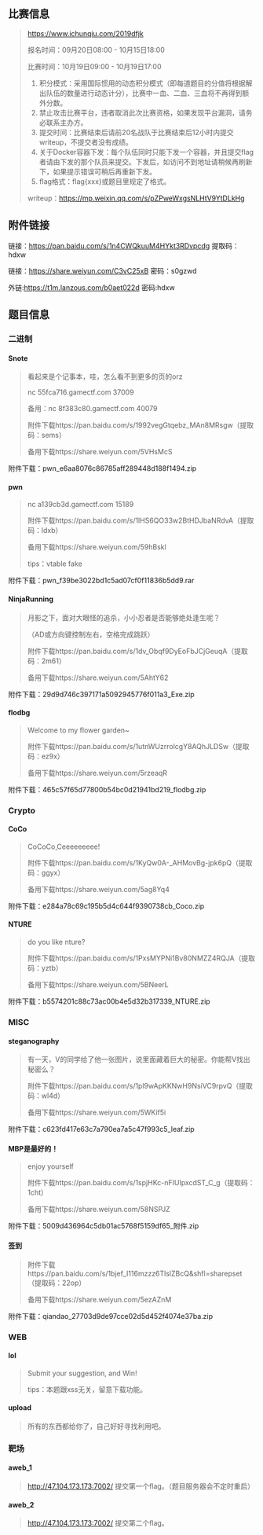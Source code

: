 ## 比赛信息

> https://www.ichunqiu.com/2019dfjk
>
> 报名时间：09月20日08:00 - 10月15日18:00
>
> 比赛时间：10月19日09:00 - 10月19日17:00
>
> 1. 积分模式：采用国际惯用的动态积分模式（即每道题目的分值将根据解出队伍的数量进行动态计分），比赛中一血、二血、三血将不再得到额外分数。
> 2. 禁止攻击比赛平台，违者取消此次比赛资格，如果发现平台漏洞，请务必联系主办方。
> 3. 提交时间：比赛结束后请前20名战队于比赛结束后12小时内提交writeup，不提交者没有成绩。
> 4. 关于Docker容器下发：每个队伍同时只能下发一个容器，并且提交flag者请由下发的那个队员来提交。下发后，如访问不到地址请稍候再刷新下，如果提示错误可稍后再重新下发。
> 5. flag格式：flag{xxx}或题目里规定了格式。
>
> writeup：https://mp.weixin.qq.com/s/pZPweWxgsNLHtV9YtDLkHg



## 附件链接

链接：https://pan.baidu.com/s/1n4CWQkuuM4HYkt3RDvpcdg 提取码：hdxw

链接：https://share.weiyun.com/C3vC25xB 密码：s0gzwd

外链:https://t1m.lanzous.com/b0aet022d 密码:hdxw



## 题目信息

### **二进制**

#### **Snote**

> 看起来是个记事本，哇，怎么看不到更多的页的orz
>
> nc 55fca716.gamectf.com 37009
>
> 备用：nc 8f383c80.gamectf.com 40079
>
> 附件下载https://pan.baidu.com/s/1992vegGtqebz_MAn8MRsgw（提取码：sems）
>
> 备用下载https://share.weiyun.com/5VHsMcS



附件下载：pwn_e6aa8076c86785aff289448d188f1494.zip



#### **pwn**

> nc a139cb3d.gamectf.com 15189
>
> 附件下载https://pan.baidu.com/s/1lHS6QO33w2BtHDJbaNRdvA（提取码：ldxb）
>
> 备用下载https://share.weiyun.com/59hBskl
>
> tips：vtable fake



附件下载：pwn_f39be3022bd1c5ad07cf0f11836b5dd9.rar



#### **NinjaRunning**

> 月影之下，面对大眼怪的追杀，小小忍者是否能够绝处逢生呢？
>
> （AD或方向键控制左右，空格完成跳跃）
>
> 附件下载https://pan.baidu.com/s/1dv_Obqf9DyEoFbJCjGeuqA（提取码：2m61）
>
> 备用下载https://share.weiyun.com/5AhtY62



附件下载：29d9d746c397171a5092945776f011a3_Exe.zip



#### **flodbg**

> Welcome to my flower garden~
>
> 附件下载https://pan.baidu.com/s/1utnWUzrrolcgY8AQhJLDSw（提取码：ez9x）
>
> 备用下载https://share.weiyun.com/5rzeaqR



附件下载：465c57f65d77800b54bc0d21941bd219_flodbg.zip



### **Crypto**



#### **CoCo**

> CoCoCo,Ceeeeeeeee!
>
> 附件下载https://pan.baidu.com/s/1KyQw0A-_AHMovBg-jpk6pQ（提取码：ggyx）
>
> 备用下载https://share.weiyun.com/5ag8Yq4



附件下载：e284a78c69c195b5d4c644f9390738cb_Coco.zip



#### **NTURE**

> do you like nture?
>
> 附件下载https://pan.baidu.com/s/1PxsMYPNi1Bv80NMZZ4RQJA（提取码：yztb）
>
> 备用下载https://share.weiyun.com/5BNeerL



附件下载：b5574201c88c73ac00b4e5d32b317339_NTURE.zip



### **MISC**



#### **steganography**

> 有一天，V的同学给了他一张图片，说里面藏着巨大的秘密。你能帮V找出秘密么？
>
> 附件下载https://pan.baidu.com/s/1pl9wApKKNwH9NsiVC9rpvQ（提取码：wl4d）
>
> 备用下载https://share.weiyun.com/5WKif5i



附件下载：c623fd417e63c7a790ea7a5c47f993c5_leaf.zip



#### **MBP是最好的！**

> enjoy yourself
>
> 附件下载https://pan.baidu.com/s/1spjHKc-nFIUIpxcdST_C_g（提取码：1cht）
>
> 备用下载https://share.weiyun.com/58NSPJZ



附件下载：5009d436964c5db01ac5768f5159df65_附件.zip



#### **签到**

> 附件下载https://pan.baidu.com/s/1bjef_I116mzzz6TlslZBcQ&shfl=sharepset（提取码：22op）
>
> 备用下载https://share.weiyun.com/5ezAZnM



附件下载：qiandao_27703d9de97cce02d5d452f4074e37ba.zip



### **WEB**



#### **lol**

> Submit your suggestion, and Win!
>
> tips：本题跟xss无关，留意下载功能。



#### **upload**

> 所有的东西都给你了，自己好好寻找利用吧。



### **靶场**



#### **aweb_1**

> http://47.104.173.173:7002/ 提交第一个flag。（题目服务器会不定时重启）



#### **aweb_2**

> http://47.104.173.173:7002/ 提交第二个flag。
